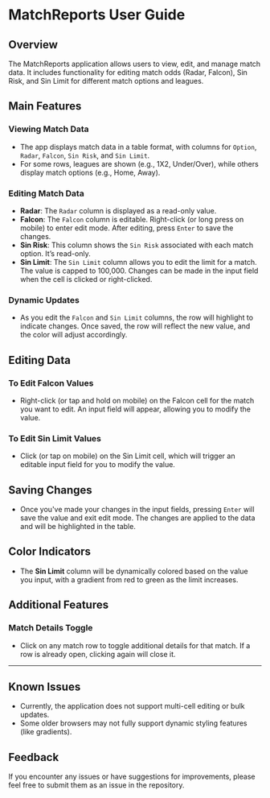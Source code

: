 # MatchReports User Guide

## Overview

The MatchReports application allows users to view, edit, and manage match data. It includes functionality for editing match odds (Radar, Falcon), Sin Risk, and Sin Limit for different match options and leagues.

## Main Features

### Viewing Match Data
- The app displays match data in a table format, with columns for `Option`, `Radar`, `Falcon`, `Sin Risk`, and `Sin Limit`.
- For some rows, leagues are shown (e.g., 1X2, Under/Over), while others display match options (e.g., Home, Away).

### Editing Match Data
- **Radar**: The `Radar` column is displayed as a read-only value.
- **Falcon**: The `Falcon` column is editable. Right-click (or long press on mobile) to enter edit mode. After editing, press `Enter` to save the changes.
- **Sin Risk**: This column shows the `Sin Risk` associated with each match option. It’s read-only.
- **Sin Limit**: The `Sin Limit` column allows you to edit the limit for a match. The value is capped to 100,000. Changes can be made in the input field when the cell is clicked or right-clicked.

### Dynamic Updates
- As you edit the `Falcon` and `Sin Limit` columns, the row will highlight to indicate changes. Once saved, the row will reflect the new value, and the color will adjust accordingly.

## Editing Data

### To Edit Falcon Values
- Right-click (or tap and hold on mobile) on the Falcon cell for the match you want to edit. An input field will appear, allowing you to modify the value.

### To Edit Sin Limit Values
- Click (or tap on mobile) on the Sin Limit cell, which will trigger an editable input field for you to modify the value.

## Saving Changes
- Once you've made your changes in the input fields, pressing `Enter` will save the value and exit edit mode. The changes are applied to the data and will be highlighted in the table.

## Color Indicators
- The **Sin Limit** column will be dynamically colored based on the value you input, with a gradient from red to green as the limit increases.

## Additional Features

### Match Details Toggle
- Click on any match row to toggle additional details for that match. If a row is already open, clicking again will close it.

---

## Known Issues

- Currently, the application does not support multi-cell editing or bulk updates.
- Some older browsers may not fully support dynamic styling features (like gradients).

## Feedback
If you encounter any issues or have suggestions for improvements, please feel free to submit them as an issue in the repository.
